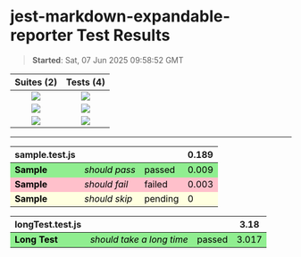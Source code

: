 # jest-markdown-expandable-reporter Test Results

> **Started**: Sat, 07 Jun 2025 09:58:52 GMT

<center>
  
|Suites (2)|Tests (4)|
|:-:|:-:|
|![](https://img.shields.io/badge/Passed-1-green) | ![](https://img.shields.io/badge/Passed-2-green)|
|![](https://img.shields.io/badge/Failed-1-red) | ![](https://img.shields.io/badge/Failed-1-red)|
|![](https://img.shields.io/badge/Pending-0-lightgrey) | ![](https://img.shields.io/badge/Pending-1-orange)|

---

  <table>
    <thead>
      <tr>
        <th>sample.test.js</th>
        <th></th>
        <th></th>
        <th>0.189</th>
      </tr>
    </thead>
    <tbody>
      <tr style="background-color: lightgreen; color: black">
        <td><strong>Sample</strong></td>
        <td><i>should pass</i></td>
        <td>passed</td>
        <td>0.009</td>
      </tr>
      <tr style="background-color: pink; color: black">
        <td><strong>Sample</strong></td>
        <td><i>should fail</i></td>
        <td>failed</td>
        <td>0.003</td>
      </tr>
      <tr style="background-color: lightyellow; color: black">
        <td><strong>Sample</strong></td>
        <td><i>should skip</i></td>
        <td>pending</td>
        <td>0</td>
      </tr>
    </tbody>
  </table>
  <table>
    <thead>
      <tr>
        <th>longTest.test.js</th>
        <th></th>
        <th></th>
        <th>3.18</th>
      </tr>
    </thead>
    <tbody>
      <tr style="background-color: lightgreen; color: black">
        <td><strong>Long Test</strong></td>
        <td><i>should take a long time</i></td>
        <td>passed</td>
        <td>3.017</td>
      </tr>
    </tbody>
  </table>
</center>

